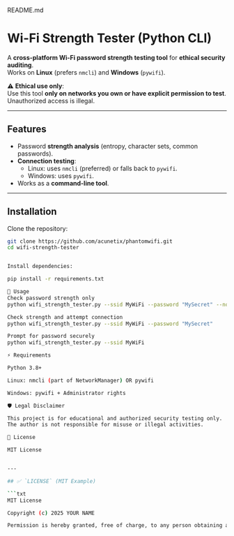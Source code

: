 README.md
# Wi-Fi Strength Tester (Python CLI)

A **cross-platform Wi-Fi password strength testing tool** for **ethical security auditing**.  
Works on **Linux** (prefers `nmcli`) and **Windows** (`pywifi`).

⚠️ **Ethical use only**:  
Use this tool **only on networks you own or have explicit permission to test**.  
Unauthorized access is illegal.

---

## Features
- Password **strength analysis** (entropy, character sets, common passwords).
- **Connection testing**:
  - Linux: uses `nmcli` (preferred) or falls back to `pywifi`.
  - Windows: uses `pywifi`.
- Works as a **command-line tool**.

---

## Installation

Clone the repository:
```bash
git clone https://github.com/acunetix/phantomwifi.git
cd wifi-strength-tester


Install dependencies:

pip install -r requirements.txt

🚀 Usage
Check password strength only
python wifi_strength_tester.py --ssid MyWiFi --password "MySecret" --no-connect

Check strength and attempt connection
python wifi_strength_tester.py --ssid MyWiFi --password "MySecret"

Prompt for password securely
python wifi_strength_tester.py --ssid MyWiFi

⚡ Requirements

Python 3.8+

Linux: nmcli (part of NetworkManager) OR pywifi

Windows: pywifi + Administrator rights

🛡️ Legal Disclaimer

This project is for educational and authorized security testing only.
The author is not responsible for misuse or illegal activities.

📄 License

MIT License


---

## ✅ `LICENSE` (MIT Example)

```txt
MIT License

Copyright (c) 2025 YOUR NAME

Permission is hereby granted, free of charge, to any person obtaining a copy...